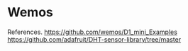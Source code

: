# Wemos 

References. 
https://github.com/wemos/D1_mini_Examples
https://github.com/adafruit/DHT-sensor-library/tree/master

